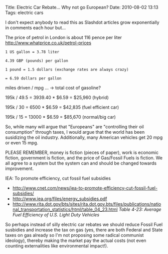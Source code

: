 Title: Electric Car Rebate... Why not go European?
Date: 2010-08-02 13:13
Tags: electric cars

I don't expect anybody to read this as Slashdot articles grow exponentially in comments each hour but...

The price of petrol in London is about 116 pence per liter <http://www.whatprice.co.uk/petrol-prices>

`1 US gallon = 3.78 liter`

`4.39 GBP (pounds) per gallon`

`1 pound = 1.5 dollars (exchange rates are always crazy)`

`= 6.59 dollars per gallon`

miles driven / mpg ... -> total cost of gasoline?  

195k / 49.5 = 3939.40 * $6.59 = $25,960 (hybrid)  

195k / 30 = 6500 * $6.59 = $42,835 (fuel efficient car)  

195k / 15 = 13000 * $6.59 = $85,670 (normal/big car)

So, while many will argue that "Europeans" are "controlling their oil consumption" through taxes, I would argue that the world has been susidizing the oil industry. Additionally, many American vehicles get 20 mpg or even 15 mpg.

PLEASE REMEMBER, money is fiction (pieces of paper), work is economic fiction, government is fiction, and the price of Gas/Fossil Fuels is fiction. We all agree to a system but the system can and should be changed towards improvement.

IEA: To promote efficiency, cut fossil fuel subsidies

- <http://www.cnet.com/news/iea-to-promote-efficiency-cut-fossil-fuel-subsidies/>
- <http://www.iea.org/files/energy_subsidies.pdf>
- <http://www.rita.dot.gov/bts/sites/rita.dot.gov.bts/files/publications/national_transportation_statistics/html/table_04_23.html>
*Table 4-23: Average Fuel Efficiency of U.S. Light Duty Vehicles*

So perhaps instead of silly electric car rebates we should reduce Fossil Fuel susbidies and increase the tax on gas (yes, there are both Federal and State taxes on gas already so I'm not proposing some radical communist ideology), thereby making the market pay the actual costs (not even counting externalities like environmental impact!).
